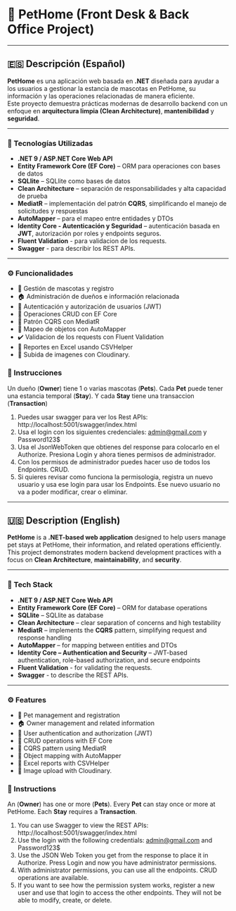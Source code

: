 # 🐾 PetHome (Front Desk & Back Office Project)

---

## 🇪🇸 Descripción (Español)

**PetHome** es una aplicación web basada en **.NET** diseñada para ayudar a los usuarios a gestionar la estancia de mascotas en PetHome, su información y las operaciones relacionadas de manera eficiente.  
Este proyecto demuestra prácticas modernas de desarrollo backend con un enfoque en **arquitectura limpia (Clean Architecture)**, **mantenibilidad** y **seguridad**.

---
### 🚀 Tecnologías Utilizadas

- **.NET 9 / ASP.NET Core Web API**
- **Entity Framework Core (EF Core)** – ORM para operaciones con bases de datos
- **SQLlite** – SQLlite como bases de datos   
- **Clean Architecture** – separación de responsabilidades y alta capacidad de prueba  
- **MediatR** – implementación del patrón **CQRS**, simplificando el manejo de solicitudes y respuestas  
- **AutoMapper** – para el mapeo entre entidades y DTOs  
- **Identity Core - Autenticación y Seguridad** – autenticación basada en **JWT**, autorización por roles y endpoints seguros.
- **Fluent Validation** - para validacion de los requests.
- **Swagger** - para describir los REST APIs.

---
### ⚙️ Funcionalidades

- 🐶 Gestión de mascotas y registro  
- 🏠 Administración de dueños e información relacionada  
- 👥 Autenticación y autorización de usuarios (JWT)  
- 🧭 Operaciones CRUD con EF Core  
- 🧠 Patrón CQRS con MediatR  
- 🔁 Mapeo de objetos con AutoMapper
- ✔️ Validacion de los requests con Fluent Validation
- 🔢 Reportes en Excel usando CSVHelper
- 📸 Subida de imagenes con Cloudinary.

### 📝 Instrucciones
Un dueño (**Owner**) tiene 1 o varias mascotas (**Pets**). Cada **Pet** puede tener una estancia temporal (**Stay**). Y cada **Stay** tiene una transaccion (**Transaction**)
1) Puedes usar swagger para ver los Rest APIs: http://localhost:5001/swagger/index.html
2) Usa el login con los siguientes credenciales: admin@gmail.com y Password123$
3) Usa el JsonWebToken que obtienes del response para colocarlo en el Authorize. Presiona Login y ahora tienes permisos de administrador.
4) Con los permisos de administrador puedes hacer uso de todos los Endpoints. CRUD.
5) Si quieres revisar como funciona la permisologia, registra un nuevo usuario y usa ese login para usar los Endpoints. Ese nuevo usuario no va a poder modificar, crear o eliminar.

---

## 🇺🇸 Description (English)

**PetHome** is a **.NET-based web application** designed to help users manage pet stays at PetHome, their information, and related operations efficiently.  
This project demonstrates modern backend development practices with a focus on **Clean Architecture**, **maintainability**, and **security**.

---

### 🚀 Tech Stack

- **.NET 9 / ASP.NET Core Web API**
- **Entity Framework Core (EF Core)** – ORM for database operations
- **SQLlite** – SQLlite as database   
- **Clean Architecture** – clear separation of concerns and high testability  
- **MediatR** – implements the **CQRS** pattern, simplifying request and response handling  
- **AutoMapper** – for mapping between entities and DTOs  
- **Identity Core – Authentication and Security** – JWT-based authentication, role-based authorization, and secure endpoints
- **Fluent Validation** - for validating the requests.
- **Swagger** - to describe the REST APIs.

---

### ⚙️ Features
- 🐶 Pet management and registration  
- 🏠 Owner management and related information  
- 👥 User authentication and authorization (JWT)  
- 🧭 CRUD operations with EF Core  
- 🧠 CQRS pattern using MediatR  
- 🔁 Object mapping with AutoMapper
- 🔢 Excel reports with CSVHelper
- 📸 Image upload with Cloudinary.

### 📝 Instructions
An (**Owner**) has one or more (**Pets**). Every **Pet** can stay once or more at PetHome. Each **Stay** requires a **Transaction**.
1) You can use Swagger to view the REST APIs: http://localhost:5001/swagger/index.html
2) Use the login with the following credentials: admin@gmail.com and Password123$
3) Use the JSON Web Token you get from the response to place it in Authorize. Press Login and now you have administrator permissions.
4) With administrator permissions, you can use all the endpoints. CRUD operations are available.
5) If you want to see how the permission system works, register a new user and use that login to access the other endpoints. They will not be able to modify, create, or delete.

